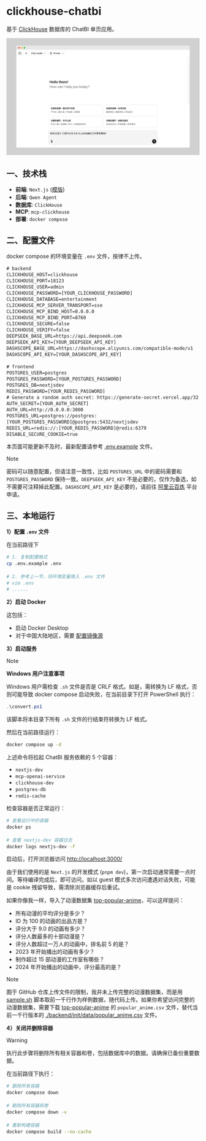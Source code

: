 # clickhouse-chatbi

基于 [ClickHouse](https://github.com/ClickHouse/ClickHouse) 数据库的 ChatBI 单页应用。

![frontend-image](./img/webui-img.png)

## 一、技术栈

- **前端**: `Next.js` ([模版](https://vercel.com/templates/ai/nextjs-ai-chatbot))
- **后端**: `Qwen Agent`
- **数据库**: `ClickHouse`
- **MCP**: `mcp-clickhouse`
- **部署**: `docker compose`

## 二、配置文件

docker compose 的环境变量在 `.env` 文件，按律不上传。 

```env
# backend
CLICKHOUSE_HOST=clickhouse
CLICKHOUSE_PORT=18123
CLICKHOUSE_USER=admin
CLICKHOUSE_PASSWORD=[YOUR_CLICKHOUSE_PASSWORD]
CLICKHOUSE_DATABASE=entertainment
CLICKHOUSE_MCP_SERVER_TRANSPORT=sse
CLICKHOUSE_MCP_BIND_HOST=0.0.0.0
CLICKHOUSE_MCP_BIND_PORT=8760
CLICKHOUSE_SECURE=false
CLICKHOUSE_VERIFY=false
DEEPSEEK_BASE_URL=https://api.deepseek.com
DEEPSEEK_API_KEY=[YOUR_DEEPSEEK_API_KEY]
DASHSCOPE_BASE_URL=https://dashscope.aliyuncs.com/compatible-mode/v1
DASHSCOPE_API_KEY=[YOUR_DASHSCOPE_API_KEY]

# frontend
POSTGRES_USER=postgres
POSTGRES_PASSWORD=[YOUR_POSTGRES_PASSWORD]
POSTGRES_DB=nextjsdev
REDIS_PASSWORD=[YOUR_REDIS_PASSWORD]
# Generate a random auth secret: https://generate-secret.vercel.app/32
AUTH_SECRET=[YOUR_AUTH_SECRET]
AUTH_URL=http://0.0.0.0:3000
POSTGRES_URL=postgres://postgres:[YOUR_POSTGRES_PASSWORD]@postgres:5432/nextjsdev
REDIS_URL=redis://:[YOUR_REDIS_PASSWORD]@redis:6379
DISABLE_SECURE_COOKIE=true
```

本页面可能更新不及时，最新配置请参考 [.env.example](./.env.example) 文件。

> [!NOTE]
> 密码可以随意配置，但请注意一致性，比如 `POSTGRES_URL` 中的密码需要和 `POSTGRES_PASSWORD` 保持一致。`DEEPSEEK_API_KEY` 不是必要的，仅作为备选，如不需要可注释掉此配置。`DASHSCOPE_API_KEY` 是必要的，请前往 [阿里云百炼](https://www.aliyun.com/product/bailian) 平台申请。

## 三、本地运行

**1）配置 `.env` 文件**

在当前路径下

```bash
# 1. 复制配置格式
cp .env.example .env

# 2. 参考上一节，将环境变量填入 .env 文件
# vim .env
# ......
```

**2）启动 Docker**

这包括：

- 启动 Docker Desktop
- 对于中国大陆地区，需要 [配置镜像源](https://luochang212.github.io/posts/chat_to_clickhouse/#1-%E9%85%8D%E7%BD%AE-docker-%E9%95%9C%E5%83%8F%E6%BA%90)

**3）启动服务**

> [!NOTE]
> 
> **Windows 用户注意事项**
> 
> Windows 用户需检查 `.sh` 文件是否是 CRLF 格式。如是，需转换为 LF 格式，否则可能导致 docker compose 启动失败，在当前目录下打开 PowerShell 执行：
> 
> ```powershell
> .\convert.ps1
> ```
> 
> 该脚本将本目录下所有 `.sh` 文件的行结束符转换为 LF 格式。

然后在当前路径运行：

```bash
docker compose up -d
```

上述命令将拉起 ChatBI 服务依赖的 5 个容器：

- `nextjs-dev`
- `mcp-openai-service`
- `clickhouse-dev`
- `postgres-db`
- `redis-cache`

检查容器是否正常运行：

```bash
# 查看运行中的容器
docker ps

# 查看 nextjs-dev 容器日志
docker logs nextjs-dev -f
```

启动后，打开浏览器访问 [http://localhost:3000/](http://localhost:3000/)

由于我们使用的是 `Next.js` 的开发模式 (`pnpm dev`)，第一次启动通常需要一点时间。等待编译完成后，即可访问。如以 guest 模式多次访问遭遇对话失败，可能是 cookie 残留导致，需清除浏览器缓存后重试。

如果你像我一样，导入了动漫数据集 [top-popular-anime](https://www.kaggle.com/datasets/tanishksharma9905/top-popular-anime)，可以这样提问：

- 所有动漫的平均评分是多少？
- ID 为 100 的动画的出品方是？
- 评分大于 9.0 的动画有多少？
- 评分人数最多的十部动漫是？
- 评分人数超过一万人的动画中，排名前 5 的是？
- 2023 年开始播出的动画有多少？
- 制作超过 15 部动漫的工作室有哪些？
- 2024 年开始播出的动画中，评分最高的是？

> [!NOTE]
> 囿于 GitHub 仓库上传文件的限制，我并未上传完整的动漫数据集，而是用 [sample.sh](./backend/init/data/sample.sh) 脚本取前一千行作为样例数据，随代码上传。如果你希望访问完整的动漫数据集，需要下载 [top-popular-anime](https://www.kaggle.com/datasets/tanishksharma9905/top-popular-anime) 的 `popular_anime.csv` 文件，替代当前一千行版本的 [./backend/init/data/popular_anime.csv](./backend/init/data/popular_anime.csv) 文件。

**4）关闭并删除容器**

> [!WARNING]
> 执行此步骤将删除所有相关容器和卷，包括数据库中的数据。请确保已备份重要数据。

在当前路径下执行：

```bash
# 删除所有容器
docker compose down

# 删除所有容器和卷
docker compose down -v

# 重新构建容器
docker compose build --no-cache
```
